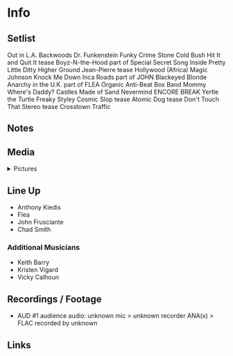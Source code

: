 # Info

## Setlist

Out in L.A.
Backwoods
Dr. Funkenstein
Funky Crime
Stone Cold Bush
Hit It and Quit It tease
Boyz-N-the-Hood part of
Special Secret Song Inside
Pretty Little Ditty
Higher Ground
Jean-Pierre tease
Hollywood (Africa)
Magic Johnson
Knock Me Down
Inca Roads part of JOHN
Blackeyed Blonde
Anarchy in the U.K. part of FLEA
Organic Anti-Beat Box Band
Mommy Where's Daddy?
Castles Made of Sand
Nevermind
ENCORE BREAK
Yertle the Turtle
Freaky Styley
Cosmic Slop tease
Atomic Dog tease
Don't Touch That Stereo tease
Crosstown Traffic

## Notes

## Media 

<details>
  <summary>Pictures</summary>
  <!--<img alt="Setlist" title="Setlist" src="_.jpg" height="200" />
  <img alt="Flyer" title="Flyer" src="_.jpg" height="200" />
  <img alt="Clipper" title="Clipper" src="_.jpg" height="200" />
  <img alt="Ticket" title="Ticket" src="_.jpg" height="200" />
  -->
</details>

## Line Up

* Anthony Kiedis
* Flea
* John Frusciante
* Chad Smith

### Additional Musicians

* Keith Barry  
* Kristen Vigard  
* Vicky Calhoun

## Recordings / Footage

* AUD #1 audience audio: unknown mic > unknown recorder ANA(x) > FLAC recorded by unknown

## Links